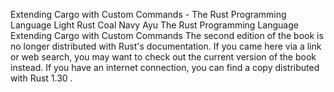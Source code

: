 Extending Cargo with Custom Commands - The Rust Programming Language
Light
Rust
Coal
Navy
Ayu
The Rust Programming Language
Extending Cargo with Custom Commands
The second edition of the book is no longer distributed with Rust's documentation.
If you came here via a link or web search, you may want to check out
the current
version of the book
instead.
If you have an internet connection, you can
find a copy distributed with
Rust
1.30
.